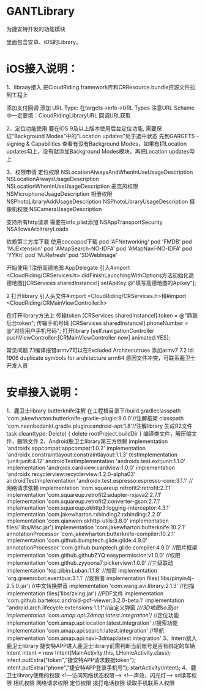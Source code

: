 # GANTLibrary
为捷安特开发的功能模块

里面包含安卓、iOS的Library。

# iOS接入说明：
1、libraay接入
把CloudRiding.framework库和CRResource.bundle资源文件拉到工程上

添加支付回调
添加 URL Type: 在targets->info->URL Types 注意URL Schame中一定要填：CloudRidingLibraryURL
回调URL获取

2、定位功能使用
要在iOS 9及以上版本使用后台定位功能, 需要保证"Background Modes"中的"Location updates"处于选中状态 先到GARGETS - signing & Capabilities 查看有没有Background Modes，如果有把Location updates勾上，没有就添加Background Modes模块，再把Location updates勾上

3、权限申请
定位权限
NSLocationAlwaysAndWhenInUseUsageDescription 
NSLocationAlwaysUsageDescription
NSLocationWhenInUseUsageDescription
麦克风权限
NSMicrophoneUsageDescription
相册权限
NSPhotoLibraryAddUsageDescription
NSPhotoLibraryUsageDescription
摄像机权限
NSCameraUsageDescription 

支持所有http请求
需要在info,plist添加
<key>NSAppTransportSecurity</key>
<dict>
<key>NSAllowsArbitraryLoads</key>
<true/>	
</dict>

依赖第三方库下载
使用cocoapod下载
pod 'AFNetworking'
pod 'FMDB'
pod 'MJExtension'
pod 'AMapSearch-NO-IDFA'
pod 'AMapNavi-NO-IDFA'
pod 'YYKit'
pod 'MJRefresh'
pod 'SDWebImage'

开始使用
1注册高德地图
AppDelegate 引入#import <CloudRiding/CRServices.h>
didFinishLaunchingWithOptions方法初始化高德地图[[CRServices sharedInstancel] setApiKey:@"填写高德地图的Apikey"];

2 打开library
引入头文件#import <CloudRiding/CRServices.h>和#import <CloudRiding/CRMainViewController.h>

在打开library方法上
传输token
[CRServices sharedInstancel].token = @"鼎联后台token";
传输手机号码
[CRServices sharedInstancel].phoneNumber = @"对应用户手机号码";
打开library
[self.navigationController pushViewController:[CRMainViewController new] animated:YES];

常见问题
7.1编译报错armv7可以在Excluded Architecutrues 添加armv7
7.2 ld: 1906 duplicate symbols for architecture arm64 原因文件冲突，可联系鹿卫士开发人员


# 安卓接入说明：
1、鹿卫士library butterknife注解
在工程根目录下/build.gradleclasspath 'com.jakewharton:butterknife-gradle-plugin:9.0.0'//注解框架
classpath 'com.neenbedankt.gradle.plugins:android-apt:1.8'//注解library
生成R2文件
task clean(type: Delete) {
    delete rootProject.buildDir
}
编译类文件，解压缩文件，删除文件
2、Android鹿卫士library第三方依赖
implementation 'androidx.appcompat:appcompat:1.0.2'
implementation 'androidx.constraintlayout:constraintlayout:1.1.3'
testImplementation 'junit:junit:4.12'
androidTestImplementation 'androidx.test.ext:junit:1.1.0'
implementation 'androidx.cardview:cardview:1.0.0'
implementation 'androidx.recyclerview:recyclerview:1.2.0-alpha03'
androidTestImplementation 'androidx.test.espresso:espresso-core:3.1.1'
//     网络请求依赖
implementation 'com.squareup.retrofit2:retrofit:2.7.1'
implementation 'com.squareup.retrofit2:adapter-rxjava2:2.7.1'
implementation 'com.squareup.retrofit2:converter-gson:2.7.1'
implementation 'com.squareup.okhttp3:logging-interceptor:4.3.1'
implementation 'com.jakewharton.rxbinding2:rxbinding:2.2.0'
implementation 'com.qianwen:okhttp-utils:3.8.0'
implementation files('libs/Msc.jar')
implementation 'com.jakewharton:butterknife:10.2.1'
annotationProcessor 'com.jakewharton:butterknife-compiler:10.2.1'
implementation 'com.github.bumptech.glide:glide:4.9.0'
annotationProcessor 'com.github.bumptech.glide:compiler:4.9.0'
//图片框架
implementation 'com.github.githubZYQ:easypermission:v1.0.0'
//权限
implementation 'com.github.zyyoona7:pickerview:1.0.9'
//三级联动
implementation 'top.zibin:Luban:1.1.8'
//加密
implementation 'org.greenrobot:eventbus:3.1.1'
//观察者
implementation files('libs/pinyin4j-2.5.0.jar')
//中文转换拼音
implementation 'com.wang.avi:library:2.1.3'
//扫描
implementation files('libs/zxing.jar')
//PDF文件
implementation 'com.github.barteksc:android-pdf-viewer:3.2.0-beta.1'
implementation "android.arch.lifecycle:extensions:1.1.1"//自定义弹窗
/*//3D地图so及jar
implementation 'com.amap.api:3dmap:latest.integration'*/
//定位功能
implementation 'com.amap.api:location:latest.integration'
//搜索功能
implementation 'com.amap.api:search:latest.integration'
//导航
implementation 'com.amap.api:navi-3dmap:latest.integration' 
3、Intern跳入鹿卫士library
捷安特APP进入鹿卫士library前需判断当前账号是否有绑定的车辆
Intent intent = new Intent(MainActivity.this, LHomeActivity.class);
intent.putExtra("token","捷安特APP请求数据token");
intent.putExtra("phone","捷安特APP登录手机号");
startActivity(intent);
4、鹿卫士library使用的权限
<!—访问网络状态权限-->
<uses-permission android:name="android.permission.ACCESS_NETWORK_STATE" />
<!—声效，闪光灯-->
<uses-permission android:name="android.permission.VIBRATE" />
sd读写权限
<uses-permission android:name="android.permission.READ_EXTERNAL_STORAGE" />
<uses-permission android:name="android.permission.WRITE_EXTERNAL_STORAGE" />
相机权限
<uses-permission android:name="android.permission.CAMERA" />
网络请求权限
<uses-permission android:name="android.permission.INTERNET" />
定位权限
<uses-permission android:name="android.permission.ACCESS_COARSE_LOCATION" />
<uses-permission android:name="android.permission.ACCESS_FINE_LOCATION" />
拨打电话权限
<uses-permission android:name="android.permission.READ_PHONE_STATE" />
读取手机联系人权限
<uses-permission android:name="android.permission.READ_CONTACTS" />
<!--屏幕常亮-->
<uses-permission android:name="android.permission.WAKE_LOCK" />
<uses-permission android:name="android.permission.DEVICE_POWER" />
